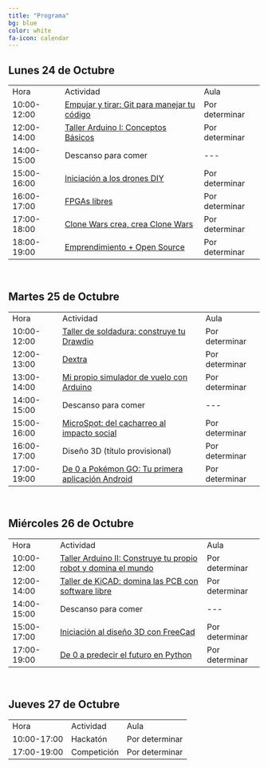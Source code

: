 ```yaml
---
title: "Programa"
bg: blue
color: white
fa-icon: calendar
---
```



## Lunes 24 de Octubre

<div class="table-responsive">
  <table class="table">
    <tbody>
      <tr><td>Hora</td><td>Actividad</td><td>Aula</td></tr>
      <tr><td>10:00-12:00</td><td><a href="#git">Empujar y tirar&#58; Git para manejar tu código</a></td><td>Por determinar</td></tr>
      <tr><td>12:00-14:00</td><td><a href="#arduino1">Taller Arduino I: Conceptos Básicos</a></td><td>Por determinar</td></tr>
      <tr><td>14:00-15:00</td><td>Descanso para comer</td><td>---</td></tr>
      <tr><td>15:00-16:00</td><td><a href="#drones">Iniciación a los drones DIY</a></td><td>Por determinar</td></tr>
      <tr><td>16:00-17:00</td><td><a href="#fpgas">FPGAs libres</a></td><td>Por determinar</td></tr>
      <tr><td>17:00-18:00</td><td><a href="#clonewars">Clone Wars crea, crea Clone Wars</a></td><td>Por determinar</td></tr>
      <tr><td>18:00-19:00</td><td><a href="#emprender">Emprendimiento + Open Source</a></td><td>Por determinar</td></tr>
  </tbody>
</table>
</div>
<br>

## Martes 25 de Octubre

<div class="table-responsive">
  <table class="table">
    <tbody>
    <tr><td>Hora</td><td>Actividad</td><td>Aula</td></tr>
    <tr><td>10:00-12:00</td><td><a href="#drones">Taller de soldadura: construye tu Drawdio</a></td><td>Por determinar</td></tr>
    <tr><td>12:00-13:00</td><td><a href="#dextra">Dextra</a></td><td>Por determinar</td></tr>
    <tr><td>13:00-14:00</td><td><a href="#vuelo">Mi propio simulador de vuelo con Arduino</a></td><td>Por determinar</td></tr>
    <tr><td>14:00-15:00</td><td>Descanso para comer</td><td>---</td></tr>
    <tr><td>15:00-16:00</td><td><a href="#microspot">MicroSpot: del cacharreo al impacto social</a></td><td>Por determinar</td></tr>
    <tr><td>16:00-17:00</td><td>Diseño 3D (título provisional)</td><td>Por determinar</td></tr>
    <tr><td>17:00-19:00</td><td><a href="#android">De 0 a Pokémon GO&#58; Tu primera aplicación Android</a></td><td>Por determinar</td></tr>
    </tbody>
  </table>
</div>
<br>

## Miércoles 26 de Octubre

<div class="table-responsive">
  <table class="table">
    <tbody>
      <tr><td>Hora</td><td>Actividad</td><td>Aula</td></tr>
      <tr><td>10:00-12:00</td><td><a href="#arduino2">Taller Arduino II&#58; Construye tu propio robot y domina el mundo</a></td><td>Por determinar</td></tr>
      <tr><td>12:00-14:00</td><td><a href="#kicad">Taller de KiCAD: domina las PCB con software libre</a></td><td>Por determinar</td></tr>
      <tr><td>14:00-15:00</td><td>Descanso para comer</td><td>---</td></tr>
      <tr><td>15:00-17:00</td><td><a href="#freecad">Iniciación al diseño 3D con FreeCad</a></td><td>Por determinar</td></tr>
      <tr><td>17:00-19:00</td><td><a href="#python">De 0 a predecir el futuro en Python</a></td><td>Por determinar</td></tr>
  </tbody>
  </table>
</div>
<br>

## Jueves 27 de Octubre

<div class="table-responsive">
  <table class="table">
    <tbody>
      <tr><td>Hora</td><td>Actividad</td><td>Aula</td></tr>
      <tr><td>10:00-17:00</td><td>Hackatón</td><td>Por determinar</td></tr>
      <tr><td>17:00-19:00</td><td>Competición</td><td>Por determinar</td></tr>
    </tbody>
  </table>
